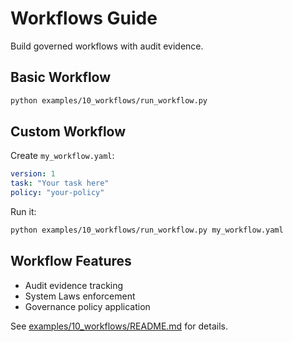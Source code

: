 # Workflows Guide

Build governed workflows with audit evidence.

## Basic Workflow

```bash
python examples/10_workflows/run_workflow.py
```

## Custom Workflow

Create `my_workflow.yaml`:
```yaml
version: 1
task: "Your task here"
policy: "your-policy"
```

Run it:
```bash
python examples/10_workflows/run_workflow.py my_workflow.yaml
```

## Workflow Features

- Audit evidence tracking
- System Laws enforcement
- Governance policy application

See [examples/10_workflows/README.md](../../examples/10_workflows/README.md) for details.
